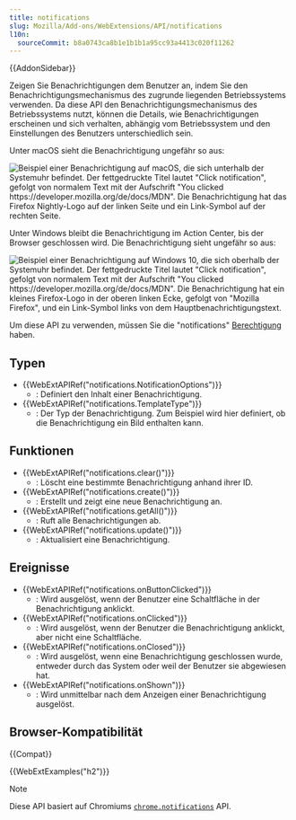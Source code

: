 ```yaml
---
title: notifications
slug: Mozilla/Add-ons/WebExtensions/API/notifications
l10n:
  sourceCommit: b8a0743ca8b1e1b1b1a95cc93a4413c020f11262
---
```


{{AddonSidebar}}

Zeigen Sie Benachrichtigungen dem Benutzer an, indem Sie den Benachrichtigungsmechanismus des zugrunde liegenden Betriebssystems verwenden. Da diese API den Benachrichtigungsmechanismus des Betriebssystems nutzt, können die Details, wie Benachrichtigungen erscheinen und sich verhalten, abhängig vom Betriebssystem und den Einstellungen des Benutzers unterschiedlich sein.

Unter macOS sieht die Benachrichtigung ungefähr so aus:

![Beispiel einer Benachrichtigung auf macOS, die sich unterhalb der Systemuhr befindet. Der fettgedruckte Titel lautet "Click notification", gefolgt von normalem Text mit der Aufschrift "You clicked https://developer.mozilla.org/de/docs/MDN". Die Benachrichtigung hat das Firefox Nightly-Logo auf der linken Seite und ein Link-Symbol auf der rechten Seite.](notification-macos.png)

Unter Windows bleibt die Benachrichtigung im Action Center, bis der Browser geschlossen wird. Die Benachrichtigung sieht ungefähr so aus:

![Beispiel einer Benachrichtigung auf Windows 10, die sich oberhalb der Systemuhr befindet. Der fettgedruckte Titel lautet "Click notification", gefolgt von normalem Text mit der Aufschrift "You clicked https://developer.mozilla.org/de/docs/MDN". Die Benachrichtigung hat ein kleines Firefox-Logo in der oberen linken Ecke, gefolgt von "Mozilla Firefox", und ein Link-Symbol links von dem Hauptbenachrichtigungstext.](notification-windows.png)

Um diese API zu verwenden, müssen Sie die "notifications" [Berechtigung](/de/docs/Mozilla/Add-ons/WebExtensions/manifest.json/permissions) haben.

## Typen

- {{WebExtAPIRef("notifications.NotificationOptions")}}
  - : Definiert den Inhalt einer Benachrichtigung.
- {{WebExtAPIRef("notifications.TemplateType")}}
  - : Der Typ der Benachrichtigung. Zum Beispiel wird hier definiert, ob die Benachrichtigung ein Bild enthalten kann.

## Funktionen

- {{WebExtAPIRef("notifications.clear()")}}
  - : Löscht eine bestimmte Benachrichtigung anhand ihrer ID.
- {{WebExtAPIRef("notifications.create()")}}
  - : Erstellt und zeigt eine neue Benachrichtigung an.
- {{WebExtAPIRef("notifications.getAll()")}}
  - : Ruft alle Benachrichtigungen ab.
- {{WebExtAPIRef("notifications.update()")}}
  - : Aktualisiert eine Benachrichtigung.

## Ereignisse

- {{WebExtAPIRef("notifications.onButtonClicked")}}
  - : Wird ausgelöst, wenn der Benutzer eine Schaltfläche in der Benachrichtigung anklickt.
- {{WebExtAPIRef("notifications.onClicked")}}
  - : Wird ausgelöst, wenn der Benutzer die Benachrichtigung anklickt, aber nicht eine Schaltfläche.
- {{WebExtAPIRef("notifications.onClosed")}}
  - : Wird ausgelöst, wenn eine Benachrichtigung geschlossen wurde, entweder durch das System oder weil der Benutzer sie abgewiesen hat.
- {{WebExtAPIRef("notifications.onShown")}}
  - : Wird unmittelbar nach dem Anzeigen einer Benachrichtigung ausgelöst.

## Browser-Kompatibilität

{{Compat}}

{{WebExtExamples("h2")}}

> [!NOTE]
> Diese API basiert auf Chromiums [`chrome.notifications`](https://developer.chrome.com/docs/extensions/reference/api/notifications) API.
